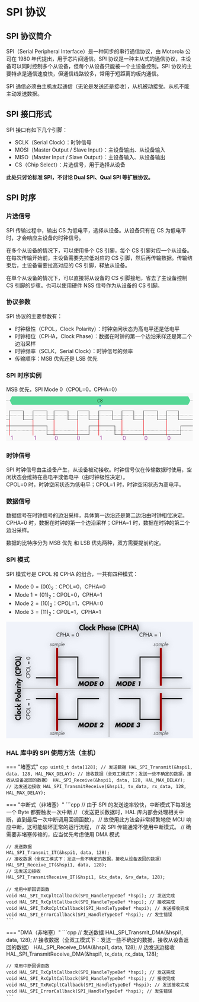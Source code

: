 # SPI 协议
## SPI 协议简介
SPI（Serial Peripheral Interface）是一种同步的串行通信协议，由 Motorola 公司在 1980 年代提出，用于芯片间通信。SPI 协议是一种主从式的通信协议，主设备可以同时控制多个从设备，但每个从设备只能被一个主设备控制。SPI 协议的主要特点是通信速度快，但通信线路较多，常用于短距离的板内通信。  

SPI 通信必须由主机发起通信（无论是发送还是接收），从机被动接受。从机不能主动发送数据。  

## SPI 接口形式
SPI 接口有如下几个引脚：

- SCLK（Serial Clock）：时钟信号
- MOSI（Master Output / Slave Input）：主设备输出、从设备输入
- MISO（Master Input / Slave Output）：主设备输入、从设备输出
- CS（Chip Select）：片选信号，用于选择从设备

**此处只讨论标准 SPI，不讨论 Dual SPI、Qual SPI 等扩展协议。**

## SPI 时序
### 片选信号
SPI 传输过程中，输出 CS 为低电平，选择从设备。从设备只有在 CS 为低电平时，才会响应主设备的时钟信号。

在多个从设备的情况下，可以使用多个 CS 引脚，每个 CS 引脚对应一个从设备。在每次传输开始前，主设备需要先拉低对应的 CS 引脚，然后再传输数据。传输结束后，主设备需要拉高对应的 CS 引脚，释放从设备。

在单个从设备的情况下，可以直接将从设备的 CS 引脚接地，省去了主设备控制 CS 引脚的步骤。也可以使用硬件 NSS 信号作为从设备的 CS 引脚。

### 协议参数
SPI 协议的主要参数有：

- 时钟极性（CPOL，Clock Polarity）：时钟空闲状态为高电平还是低电平
- 时钟相位（CPHA，Clock Phase）：数据在时钟的第一个边沿采样还是第二个边沿采样
- 时钟频率（SCLK，Serial Clock）：时钟信号的频率
- 传输顺序：MSB 优先还是 LSB 优先

### SPI 时序实例
MSB 优先，SPI Mode 0（CPOL=0，CPHA=0）  
![](./SpiExample.png)

### 时钟信号
SPI 时钟信号由主设备产生，从设备被动接收。时钟信号仅在传输数据时使用，空闲状态会维持在高电平或低电平（由时钟极性决定）。  
CPOL=0 时，时钟空闲状态为低电平；CPOL=1 时，时钟空闲状态为高电平。

### 数据信号
数据信号在时钟信号的边沿采样，具体第一边沿还是第二边沿由时钟相位决定。   
CPHA=0 时，数据在时钟的第一个边沿采样；CPHA=1 时，数据在时钟的第二个边沿采样。

数据的比特序分为 MSB 优先 和 LSB 优先两种，双方需要提前约定。

### SPI 模式
SPI 模式号是 CPOL 和 CPHA 的组合，一共有四种模式：

- Mode $0=(00)_2$：CPOL=0，CPHA=0
- Mode $1=(01)_2$：CPOL=0，CPHA=1
- Mode $2=(10)_2$：CPOL=1，CPHA=0
- Mode $3=(11)_2$：CPOL=1，CPHA=1

![](SPI_Mode.gif)

### HAL 库中的 SPI 使用方法（主机）
=== "堵塞式"
    ```cpp
    uint8_t data[128];
    // 发送数据
    HAL_SPI_Transmit(&hspi1, data, 128, HAL_MAX_DELAY);
    // 接收数据（全双工模式下：发送一些不确定的数据，接收从设备返回的数据）
    HAL_SPI_Receive(&hspi1, data, 128, HAL_MAX_DELAY);
    // 边发送边接收
    HAL_SPI_TransmitReceive(&hspi1, tx_data, rx_data, 128, HAL_MAX_DELAY);
    ```

=== "中断式（非堵塞）"
    ```cpp
    // 由于 SPI 的发送速率较快，中断模式下每发送一个 Byte 都要触发一次中断
    // （发送更长数据时，HAL 库内部会处理相关中断，直到最后一次中断调用回调函数），
    // 故使用此方法会非常频繁地使 MCU 响应中断，这可能破坏正常的运行流程，
    // 故 SPI 传输通常不使用中断模式。
    // 确需要非堵塞传输的，应当优先考虑使用 DMA 模式

    // 发送数据
    HAL_SPI_Transmit_IT(&hspi1, data, 128);
    // 接收数据（全双工模式下：发送一些不确定的数据，接收从设备返回的数据）
    HAL_SPI_Receive_IT(&hspi1, data, 128);
    // 边发送边接收
    HAL_SPI_TransmitReceive_IT(&hspi1, &tx_data, &rx_data, 128);

    // 常用中断回调函数
    void HAL_SPI_TxCpltCallback(SPI_HandleTypeDef *hspi); // 发送完成
    void HAL_SPI_RxCpltCallback(SPI_HandleTypeDef *hspi); // 接收完成
    void HAL_SPI_TxRxCpltCallback(SPI_HandleTypeDef *hspi); // 发送接收完成
    void HAL_SPI_ErrorCallback(SPI_HandleTypeDef *hspi); // 发生错误
    ```

=== "DMA（非堵塞）"
    ```cpp
    // 发送数据
    HAL_SPI_Transmit_DMA(&hspi1, data, 128);
    // 接收数据（全双工模式下：发送一些不确定的数据，接收从设备返回的数据）
    HAL_SPI_Receive_DMA(&hspi1, data, 128);
    // 边发送边接收
    HAL_SPI_TransmitReceive_DMA(&hspi1, tx_data, rx_data, 128);

    // 常用中断回调函数
    void HAL_SPI_TxCpltCallback(SPI_HandleTypeDef *hspi); // 发送完成
    void HAL_SPI_RxCpltCallback(SPI_HandleTypeDef *hspi); // 接收完成
    void HAL_SPI_TxRxCpltCallback(SPI_HandleTypeDef *hspi); // 发送接收完成
    void HAL_SPI_ErrorCallback(SPI_HandleTypeDef *hspi); // 发生错误
    ```
